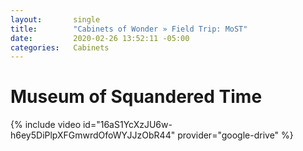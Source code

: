 ```yaml
---
layout:       single
title:        "Cabinets of Wonder » Field Trip: MoST"
date:         2020-02-26 13:52:11 -05:00
categories:   Cabinets
---
```


# Museum of Squandered Time

{% include video id="16aS1YcXzJU6w-h6ey5DiPlpXFGmwrdOfoWYJJzObR44" provider="google-drive" %}
